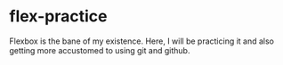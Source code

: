 # flex-practice

Flexbox is the bane of my existence. 
Here, I will be practicing it and also getting more accustomed to using git and github. 